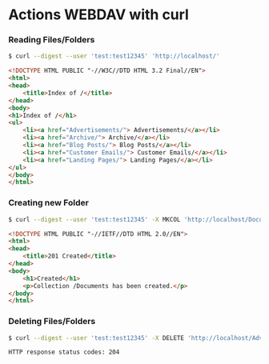# Actions WEBDAV with curl

### Reading Files/Folders
```bash
$ curl --digest --user 'test:test12345' 'http://localhost/'
````
```Html
<!DOCTYPE HTML PUBLIC "-//W3C//DTD HTML 3.2 Final//EN">
<html>
<head>
    <title>Index of /</title>
</head>
<body>
<h1>Index of /</h1>
<ul>
    <li><a href="Advertisements/"> Advertisements/</a></li>
    <li><a href="Archive/"> Archive/</a></li>
    <li><a href="Blog Posts/"> Blog Posts/</a></li>
    <li><a href="Customer Emails/"> Customer Emails/</a></li>
    <li><a href="Landing Pages/"> Landing Pages/</a></li>
</ul>
</body>
</html>
```
### Creating new Folder
```bash
$ curl --digest --user 'test:test12345' -X MKCOL 'http://localhost/Documents'
````
```Html
<!DOCTYPE HTML PUBLIC "-//IETF//DTD HTML 2.0//EN">
<html>
<head>
    <title>201 Created</title>
</head>
<body>
    <h1>Created</h1>
    <p>Collection /Documents has been created.</p>
</body>
</html>
```
### Deleting Files/Folders
```bash
$ curl --digest --user 'test:test12345' -X DELETE 'http://localhost/Advertisements'
````
```Html
HTTP response status codes: 204
